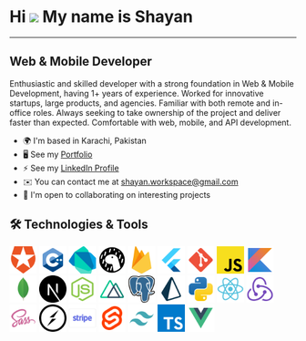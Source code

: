 # Hi ![](https://user-images.githubusercontent.com/18350557/176309783-0785949b-9127-417c-8b55-ab5a4333674e.gif) My name is Shayan

---

## Web & Mobile Developer

Enthusiastic and skilled developer with a strong foundation in Web & Mobile Development, having 1+ years of experience. Worked for innovative startups, large products, and agencies. Familiar with both remote and in-office roles. Always seeking to take ownership of the project and deliver faster than expected. Comfortable with web, mobile, and API development.

* 🌍 I'm based in Karachi, Pakistan
* 🖥️ See my [Portfolio](https://shayan-workspace.vercel.app)
* ⚡ See my [LinkedIn Profile](https://www.linkedin.com/in/shayan-workspace)
* ✉️ You can contact me at [shayan.workspace@gmail.com](mailto:shayan.workspace@gmail.com)
* 🤝 I'm open to collaborating on interesting projects

## 🛠️ Technologies & Tools

<img src="auth.svg" width="48"> <img src="cpp.svg" width="48"> <img src="dart.svg" width="48"> <img src="deno.svg" width="48"> <img src="firebase.svg" width="48"> <img src="flutter.svg" width="48"> <img src="git.svg" width="48"> <img src="javascript.svg" width="48"> <img src="kotlin.svg" width="48"> <img src="mongodb.svg" width="48"> <img src="next.svg" width="48"> <img src="node.svg" width="48"> <img src="nuxt.svg" width="48"> <img src="postgresql.svg" width="48"> <img src="prisma.svg" width="48"> <img src="python.svg" width="48"> <img src="react.svg" width="48"> <img src="redux.svg" width="48"> <img src="sass.svg" width="48"> <img src="socket.svg" width="48"> <img src="stripe.svg" width="48"> <img src="svelte.svg" width="48"> <img src="tailwindcss.svg" width="48"> <img src="typescript.svg" width="48"> <img src="vue.svg" width="48">
